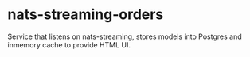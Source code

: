 # nats-streaming-orders
Service that listens on nats-streaming, stores models into Postgres and inmemory cache to provide HTML UI.

